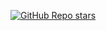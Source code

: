 [![GitHub Repo stars](https://img.shields.io/github/stars/stackrox/kube-linter?label=Give%20us%20a%20star%20on%20GitHub&style=social)](https://github.com/stackrox/kube-linter)